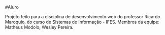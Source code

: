#Aluro

Projeto feito para a disciplina de desenvolvimento web do professor Ricardo Maroquio, do curso de Sistemas de Informação - IFES.
Membros da equipe: Matheus Modolo, Wesley Pereira.
